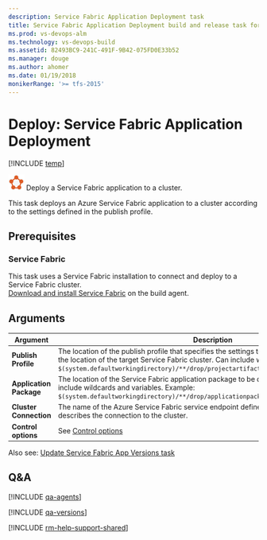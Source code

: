 ```yaml
---
description: Service Fabric Application Deployment task
title: Service Fabric Application Deployment build and release task for VSTS TFS
ms.prod: vs-devops-alm
ms.technology: vs-devops-build
ms.assetid: 82493BC9-241C-491F-9B42-075FD0E33b52
ms.manager: douge
ms.author: ahomer
ms.date: 01/19/2018
monikerRange: '>= tfs-2015'
---
```


# Deploy: Service Fabric Application Deployment

[!INCLUDE [temp](../../_shared/version-tfs-2017-rtm.md)]

![icon](_img/azure-service-fabric.png) Deploy a Service Fabric application to a cluster.

This task deploys an Azure Service Fabric application to a cluster 
according to the settings defined in the publish profile.

## Prerequisites

### Service Fabric
This task uses a Service Fabric installation to connect and 
deploy to a Service Fabric cluster.  
[Download and install Service Fabric](https://aka.ms/servicefabric) on the build agent.

## Arguments

| Argument | Description |
| -------- | ----------- |
| **Publish Profile** | The location of the publish profile that specifies the settings to use for deployment, including the location of the target Service Fabric cluster. Can include wildcards and variables. Example:<br />`$(system.defaultworkingdirectory)/**/drop/projectartifacts/**/PublishProfiles/Cloud.xml` |
| **Application Package** | The location of the Service Fabric application package to be deployed to the cluster. Can include wildcards and variables. Example: `$(system.defaultworkingdirectory)/**/drop/applicationpackage` |
| **Cluster Connection** | The name of the Azure Service Fabric service endpoint defined in the TS/TFS project that describes the connection to the cluster. |
| **Control options** | See [Control options](../../concepts/process/tasks.md#controloptions) |

Also see: [Update Service Fabric App Versions task](../utility/service-fabric-versioning.md)

## Q&A
<!-- BEGINSECTION class="md-qanda" -->

[!INCLUDE [qa-agents](../../_shared/qa-agents.md)]

[!INCLUDE [qa-versions](../../_shared/qa-versions.md)]

<!-- ENDSECTION -->

[!INCLUDE [rm-help-support-shared](../../_shared/rm-help-support-shared.md)]
